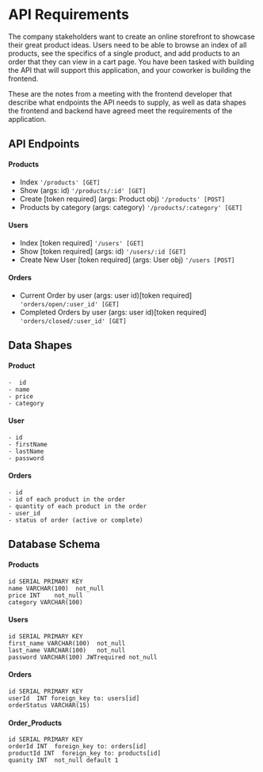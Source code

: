 # API Requirements
The company stakeholders want to create an online storefront to showcase their great product ideas. Users need to be able to browse an index of all products, see the specifics of a single product, and add products to an order that they can view in a cart page. You have been tasked with building the API that will support this application, and your coworker is building the frontend.

These are the notes from a meeting with the frontend developer that describe what endpoints the API needs to supply, as well as data shapes the frontend and backend have agreed meet the requirements of the application. 

## API Endpoints
#### Products
- Index `'/products' [GET]`
- Show  (args: id) `'/products/:id' [GET]`
- Create [token required] (args: Product obj) `'/products' [POST]`
- Products by category (args: category) `'/products/:category' [GET]`

#### Users
- Index [token required] `'/users' [GET]`
- Show [token required] (args: id)  `'/users/:id [GET]`
- Create New User [token required] (args: User obj) `'/users [POST]`

#### Orders
- Current Order by user (args: user id)[token required] `'orders/open/:user_id' [GET]`
- Completed Orders by user (args: user id)[token required] `'orders/closed/:user_id' [GET]`

## Data Shapes
#### Product
```
-  id
- name
- price
- category
```
#### User
```
- id
- firstName
- lastName
- password
```
#### Orders
```
- id
- id of each product in the order
- quantity of each product in the order
- user_id
- status of order (active or complete)
```
## Database Schema
#### Products
```
id SERIAL PRIMARY KEY     
name VARCHAR(100)  not_null   
price INT    not_null   
category VARCHAR(100)   
```
#### Users
```
id SERIAL PRIMARY KEY     
first_name VARCHAR(100)  not_null   
last_name VARCHAR(100)   not_null   
password VARCHAR(100) JWTrequired not_null   
```
#### Orders
```
id SERIAL PRIMARY KEY    
userId  INT foreign_key to: users[id]   
orderStatus VARCHAR(15)   
```
#### Order_Products
```
id SERIAL PRIMARY KEY    
orderId INT  foreign_key to: orders[id]   
productId INT  foreign_key to: products[id]
quanity INT  not_null default 1   
```